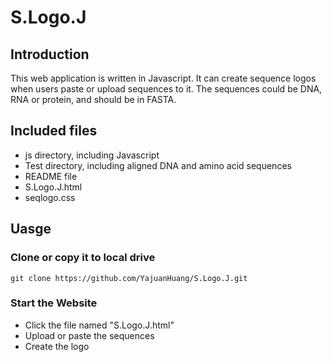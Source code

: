 # S.Logo.J
## Introduction
  This web application is written in Javascript. It can create sequence logos when users paste or upload sequences to it. The sequences could be DNA, RNA or protein, and should be in FASTA.
## Included files
  * js directory, including Javascript
  * Test directory, including aligned DNA and amino acid sequences
  * README file
  * S.Logo.J.html
  * seqlogo.css
## Uasge
### Clone or copy it to local drive
```
git clone https://github.com/YajuanHuang/S.Logo.J.git
```
### Start the Website
  * Click the file named "S.Logo.J.html"  
  * Upload or paste the sequences  
  * Create the logo
